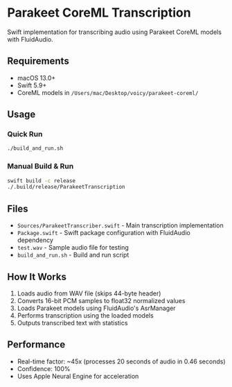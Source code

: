 # Parakeet CoreML Transcription

Swift implementation for transcribing audio using Parakeet CoreML models with FluidAudio.

## Requirements

- macOS 13.0+
- Swift 5.9+
- CoreML models in `/Users/mac/Desktop/voicy/parakeet-coreml/`

## Usage

### Quick Run
```bash
./build_and_run.sh
```

### Manual Build & Run
```bash
swift build -c release
./.build/release/ParakeetTranscription
```

## Files

- `Sources/ParakeetTranscriber.swift` - Main transcription implementation
- `Package.swift` - Swift package configuration with FluidAudio dependency
- `test.wav` - Sample audio file for testing
- `build_and_run.sh` - Build and run script

## How It Works

1. Loads audio from WAV file (skips 44-byte header)
2. Converts 16-bit PCM samples to float32 normalized values
3. Loads Parakeet models using FluidAudio's AsrManager
4. Performs transcription using the loaded models
5. Outputs transcribed text with statistics

## Performance

- Real-time factor: ~45x (processes 20 seconds of audio in 0.46 seconds)
- Confidence: 100%
- Uses Apple Neural Engine for acceleration